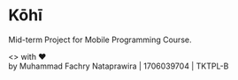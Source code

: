 # Kōhī

Mid-term Project for Mobile Programming Course.    
  
  
<> with ♥   
by Muhammad Fachry Nataprawira | 1706039704 | TKTPL-B
